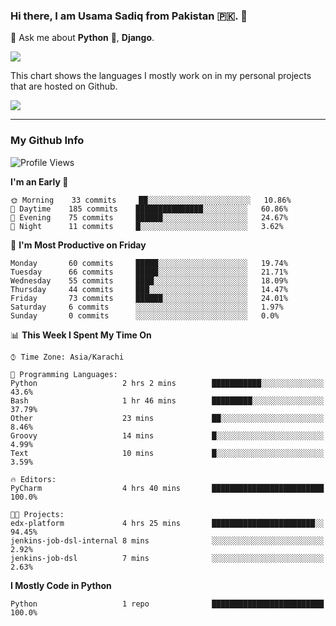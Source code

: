 ### Hi there, I am Usama Sadiq from Pakistan 🇵🇰. 👋

💬 Ask me about **Python** 🐍, **Django**. <!-- , Testing, Docker, Jenkins Automation, -->

<!--  
🗣 I love to talk about
  - Automating day-to-day stuff using Python
  - **Urdu Literature** 📚, **Anime** 💻, **Manga** 📜, **Light Novels** 📜, **Comics** 📱.  
-->

<img align="center" src="https://github-readme-stats.vercel.app/api?username=UsamaSadiq&custom_title=My Stats&show_icons=true&theme=dark&count_private=true&include_all_commits=true" />

This chart shows the languages I mostly work on in my personal projects that are hosted on Github.

<img align="center" src="https://github-readme-stats.vercel.app/api/top-langs/?username=UsamaSadiq&langs_count=10&layout=compact" />

--- 
### My Github Info
<!--START_SECTION:waka-->
![Profile Views](http://img.shields.io/badge/Profile%20Views-0-blue)

**I'm an Early 🐤** 

```text
🌞 Morning    33 commits     ██░░░░░░░░░░░░░░░░░░░░░░░   10.86% 
🌆 Daytime    185 commits    ███████████████░░░░░░░░░░   60.86% 
🌃 Evening    75 commits     ██████░░░░░░░░░░░░░░░░░░░   24.67% 
🌙 Night      11 commits     █░░░░░░░░░░░░░░░░░░░░░░░░   3.62%

```
📅 **I'm Most Productive on Friday** 

```text
Monday       60 commits     █████░░░░░░░░░░░░░░░░░░░░   19.74% 
Tuesday      66 commits     █████░░░░░░░░░░░░░░░░░░░░   21.71% 
Wednesday    55 commits     ████░░░░░░░░░░░░░░░░░░░░░   18.09% 
Thursday     44 commits     ███░░░░░░░░░░░░░░░░░░░░░░   14.47% 
Friday       73 commits     ██████░░░░░░░░░░░░░░░░░░░   24.01% 
Saturday     6 commits      ░░░░░░░░░░░░░░░░░░░░░░░░░   1.97% 
Sunday       0 commits      ░░░░░░░░░░░░░░░░░░░░░░░░░   0.0%

```


📊 **This Week I Spent My Time On** 

```text
⌚︎ Time Zone: Asia/Karachi

💬 Programming Languages: 
Python                   2 hrs 2 mins        ███████████░░░░░░░░░░░░░░   43.6% 
Bash                     1 hr 46 mins        █████████░░░░░░░░░░░░░░░░   37.79% 
Other                    23 mins             ██░░░░░░░░░░░░░░░░░░░░░░░   8.46% 
Groovy                   14 mins             █░░░░░░░░░░░░░░░░░░░░░░░░   4.99% 
Text                     10 mins             █░░░░░░░░░░░░░░░░░░░░░░░░   3.59%

🔥 Editors: 
PyCharm                  4 hrs 40 mins       █████████████████████████   100.0%

🐱‍💻 Projects: 
edx-platform             4 hrs 25 mins       ███████████████████████░░   94.45% 
jenkins-job-dsl-internal 8 mins              ░░░░░░░░░░░░░░░░░░░░░░░░░   2.92% 
jenkins-job-dsl          7 mins              ░░░░░░░░░░░░░░░░░░░░░░░░░   2.63%

```

**I Mostly Code in Python** 

```text
Python                   1 repo              █████████████████████████   100.0%

```



<!--END_SECTION:waka-->
<!--
**UsamaSadiq/UsamaSadiq** is a ✨ _special_ ✨ repository because its `README.md` (this file) appears on your GitHub profile.

Here are some ideas to get you started:

- 🔭 I’m currently working on ...
- 🌱 I’m currently learning ...
- 👯 I’m looking to collaborate on ...
- 🤔 I’m looking for help with ...
- 📫 How to reach me: ...
- 😄 Pronouns: ...
- ⚡ Fun fact: ...
-->
